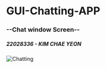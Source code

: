 # GUI-Chatting-APP

<h3> --Chat window Screen-- </h3>
<h5> 22028336 - KIM CHAE YEON </h5>

![Chatting](https://github.com/chyyn/GUI-Chatting-APP/assets/124175096/ebecdac0-1796-4afe-943f-2e04e49c8810)
